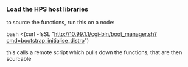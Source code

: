 

### Load the HPS host libraries




to source the functions, run this on a node:

bash <(curl -fsSL "http://10.99.1.1/cgi-bin/boot_manager.sh?cmd=bootstrap_initialise_distro")

this calls a remote script which pulls down the functions, that are then sourcable


